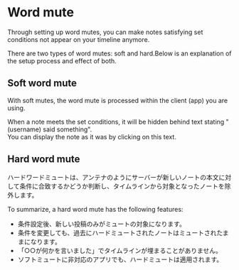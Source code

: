 # Word mute
Through setting up word mutes, you can make notes satisfying set conditions not appear on your timeline anymore.

There are two types of word mutes: soft and hard.Below is an explanation of the setup process and effect of both.

## Soft word mute
With soft mutes, the word mute is processed within the client (app) you are using.

When a note meets the set conditions, it will be hidden behind text stating "(username) said something".  
You can display the note as it was by clicking on this text.

## Hard word mute
ハードワードミュートは、アンテナのようにサーバーが新しいノートの本文に対して条件に合致するかどうか判断し、タイムラインから対象となったノートを除外します。

To summarize, a hard word mute has the following features:

* 条件設定後、新しい投稿のみがミュートの対象になります。
* 条件を変更しても、過去にハードミュートされたノートはミュートされたままになります。
* 「○○が何かを言いました」でタイムラインが埋まることがありません。
* ソフトミュートに非対応のアプリでも、ハードミュートは適用されます。
